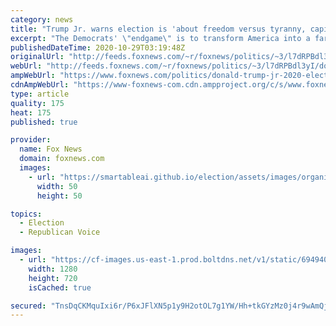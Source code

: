 ```yaml
---
category: news
title: "Trump Jr. warns election is 'about freedom versus tyranny, capitalism versus socialism and Communism'"
excerpt: "The Democrats' \"endgame\" is to transform America into a far-left, Marxist state where dissent is not permitted, Donald Trump Jr. told \"Hannity\" Wednesday night."
publishedDateTime: 2020-10-29T03:19:48Z
originalUrl: "http://feeds.foxnews.com/~r/foxnews/politics/~3/l7dRPBdl3yI/donald-trump-jr-2020-election-freedom-tyranny-capitalism-socialism"
webUrl: "http://feeds.foxnews.com/~r/foxnews/politics/~3/l7dRPBdl3yI/donald-trump-jr-2020-election-freedom-tyranny-capitalism-socialism"
ampWebUrl: "https://www.foxnews.com/politics/donald-trump-jr-2020-election-freedom-tyranny-capitalism-socialism.amp"
cdnAmpWebUrl: "https://www-foxnews-com.cdn.ampproject.org/c/s/www.foxnews.com/politics/donald-trump-jr-2020-election-freedom-tyranny-capitalism-socialism.amp"
type: article
quality: 175
heat: 175
published: true

provider:
  name: Fox News
  domain: foxnews.com
  images:
    - url: "https://smartableai.github.io/election/assets/images/organizations/foxnews.com-50x50.jpg"
      width: 50
      height: 50

topics:
  - Election
  - Republican Voice

images:
  - url: "https://cf-images.us-east-1.prod.boltdns.net/v1/static/694940094001/b9942e7b-6b0a-44f9-adb5-f4160494c7c8/af75e25c-e3e2-4766-a781-cbdb39525ebe/1280x720/match/image.jpg"
    width: 1280
    height: 720
    isCached: true

secured: "TnsDqCKMquIxi6r/P6xJFlXN5p1y9H2otOL7g1YW/Hh+tkGYzMz0j4r9wAmQjUtIcz7ku2r1KTbxZ4BsQaQ/3qlwAj1tgAO6iyuD/7qJiMcxcJYlZ2U9uqj1WgQ6pfF9DjDjC3970atxe4A1CDsy4uzvFYabXAEHiumSPmEAYeJvAUFoIRmgXVKZD9KTQUj/rl1EvUaTUDPQ5zgYMhO3wocSoW7f3y7TIhz2rTjt3vz5oi8gM/1P3mFENH6ol1WJJBmZp5SpYttj1dl6qLMbcmtFLqbnZF3snUpSdIOGqgrLkV3Cz1BJk/6AcKIkoDHg+7YIJqYW2ZM/vr/Ipbal/46ix+uj5AtUrvjthmTx3Ag=;RYC7QLy7jA/+Rs0NYIG2Xw=="
---
```


